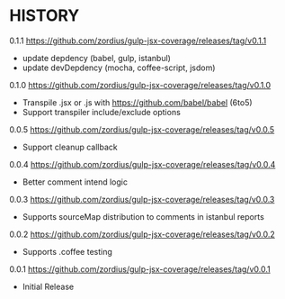 HISTORY
=======

0.1.1 https://github.com/zordius/gulp-jsx-coverage/releases/tag/v0.1.1
   * update depdency (babel, gulp, istanbul)
   * update devDepdency (mocha, coffee-script, jsdom)

0.1.0 https://github.com/zordius/gulp-jsx-coverage/releases/tag/v0.1.0
   * Transpile .jsx or .js with https://github.com/babel/babel (6to5)
   * Support transpiler include/exclude options

0.0.5 https://github.com/zordius/gulp-jsx-coverage/releases/tag/v0.0.5
   * Support cleanup callback

0.0.4 https://github.com/zordius/gulp-jsx-coverage/releases/tag/v0.0.4
   * Better comment intend logic

0.0.3 https://github.com/zordius/gulp-jsx-coverage/releases/tag/v0.0.3
   * Supports sourceMap distribution to comments in istanbul reports

0.0.2 https://github.com/zordius/gulp-jsx-coverage/releases/tag/v0.0.2
   * Supports .coffee testing

0.0.1 https://github.com/zordius/gulp-jsx-coverage/releases/tag/v0.0.1
   * Initial Release